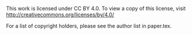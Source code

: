  This work is licensed under CC BY 4.0. To view a copy of this license, visit http://creativecommons.org/licenses/by/4.0/

 For a list of copyright holders, please see the author list in paper.tex.
 